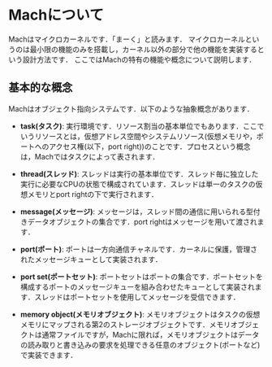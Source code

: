 # Machについて

Machはマイクロカーネルです．「まーく」と読みます．
マイクロカーネルというのは最小限の機能のみを搭載し，カーネル以外の部分で他の機能を実装するという設計方法です．
ここではMachの特有の機能や概念について説明します．

## 基本的な概念

Machはオブジェクト指向システムです．以下のような抽象概念があります．

- __task(タスク)__: 実行環境です．リソース割当の基本単位でもあります．ここでいうリソースとは，仮想アドレス空間やシステムリソース(仮想メモリや，ポートへのアクセス権(以下，port right))のことです．プロセスという概念は，Machではタスクによって表されます．
- __thread(スレッド)__: スレッドは実行の基本単位です．スレッド毎に独立した実行に必要なCPUの状態で構成されています．スレッドは単一のタスクの仮想メモリとport rightの下で実行されます．
- __message(メッセージ)__: メッセージは，スレッド間の通信に用いられる型付きデータオブジェクトの集合です．port rightはメッセージを用いて渡されます．
- __port(ポート)__: ポートは一方向通信チャネルです．カーネルに保護，管理されたメッセージキューとして実装されます．
- __port set(ポートセット)__: ポートセットはポートの集合です．ポートセットを構成するポートのメッセージキューを組み合わせたキューとして実装されます．スレッドはポートセットを使用してメッセージを受信できます．

- __memory object(メモリオブジェクト)__: メモリオブジェクトはタスクの仮想メモリにマップされる第2のストレージオブジェクトです．メモリオブジェクトは通常ファイルですが，Machに限れば，メモリオブジェクトはデータの読み取りと書き込みの要求を処理できる任意のオブジェクト(ポートなど)で実装できます．
